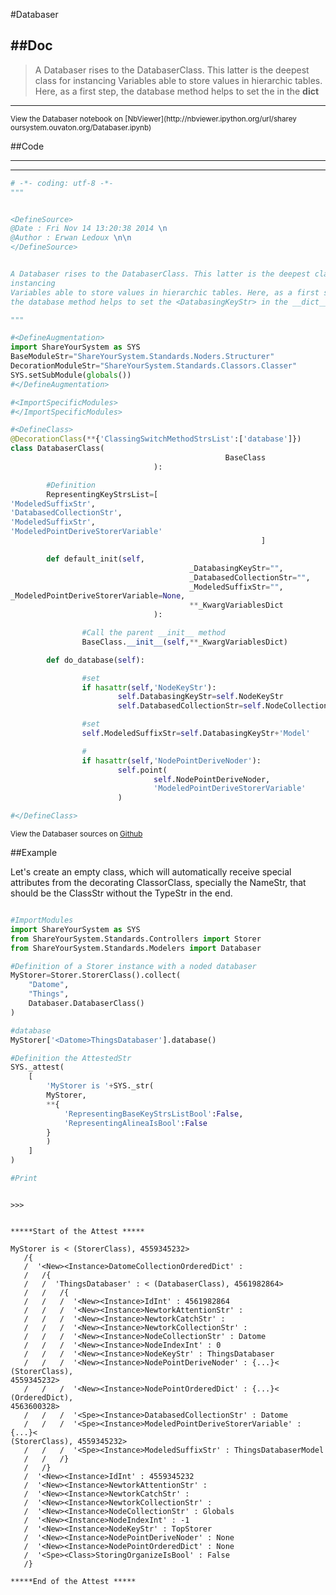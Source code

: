 

<!--
FrozenIsBool False
-->

#Databaser

##Doc
----


>
> A Databaser rises to the DatabaserClass. This latter is the deepest class for
instancing
> Variables able to store values in hierarchic tables. Here, as a first step,
> the database method helps to set the <DatabasingKeyStr> in the __dict__
>
>

----

<small>
View the Databaser notebook on [NbViewer](http://nbviewer.ipython.org/url/sharey
oursystem.ouvaton.org/Databaser.ipynb)
</small>




<!--
FrozenIsBool False
-->

##Code

----

<ClassDocStr>

----

```python
# -*- coding: utf-8 -*-
"""


<DefineSource>
@Date : Fri Nov 14 13:20:38 2014 \n
@Author : Erwan Ledoux \n\n
</DefineSource>


A Databaser rises to the DatabaserClass. This latter is the deepest class for
instancing
Variables able to store values in hierarchic tables. Here, as a first step,
the database method helps to set the <DatabasingKeyStr> in the __dict__

"""

#<DefineAugmentation>
import ShareYourSystem as SYS
BaseModuleStr="ShareYourSystem.Standards.Noders.Structurer"
DecorationModuleStr="ShareYourSystem.Standards.Classors.Classer"
SYS.setSubModule(globals())
#</DefineAugmentation>

#<ImportSpecificModules>
#</ImportSpecificModules>

#<DefineClass>
@DecorationClass(**{'ClassingSwitchMethodStrsList':['database']})
class DatabaserClass(
                                                BaseClass
                                ):

        #Definition
        RepresentingKeyStrsList=[
'ModeledSuffixStr',
'DatabasedCollectionStr',
'ModeledSuffixStr',
'ModeledPointDeriveStorerVariable'
                                                        ]

        def default_init(self,
                                        _DatabasingKeyStr="",
                                        _DatabasedCollectionStr="",
                                        _ModeledSuffixStr="",
_ModeledPointDeriveStorerVariable=None,
                                        **_KwargVariablesDict
                                ):

                #Call the parent __init__ method
                BaseClass.__init__(self,**_KwargVariablesDict)

        def do_database(self):

                #set
                if hasattr(self,'NodeKeyStr'):
                        self.DatabasingKeyStr=self.NodeKeyStr
                        self.DatabasedCollectionStr=self.NodeCollectionStr

                #set
                self.ModeledSuffixStr=self.DatabasingKeyStr+'Model'

                #
                if hasattr(self,'NodePointDeriveNoder'):
                        self.point(
                                self.NodePointDeriveNoder,
                                'ModeledPointDeriveStorerVariable'
                        )

#</DefineClass>

```

<small>
View the Databaser sources on <a href="https://github.com/Ledoux/ShareYourSystem
/tree/master/Pythonlogy/ShareYourSystem/Databasers/Databaser"
target="_blank">Github</a>
</small>




<!---
FrozenIsBool True
-->

##Example

Let's create an empty class, which will automatically receive
special attributes from the decorating ClassorClass,
specially the NameStr, that should be the ClassStr
without the TypeStr in the end.

```python

#ImportModules
import ShareYourSystem as SYS
from ShareYourSystem.Standards.Controllers import Storer
from ShareYourSystem.Standards.Modelers import Databaser

#Definition of a Storer instance with a noded databaser
MyStorer=Storer.StorerClass().collect(
    "Datome",
    "Things",
    Databaser.DatabaserClass()
)

#database
MyStorer['<Datome>ThingsDatabaser'].database()

#Definition the AttestedStr
SYS._attest(
    [
        'MyStorer is '+SYS._str(
        MyStorer,
        **{
            'RepresentingBaseKeyStrsListBool':False,
            'RepresentingAlineaIsBool':False
        }
        )
    ]
)

#Print



```


```console
>>>


*****Start of the Attest *****

MyStorer is < (StorerClass), 4559345232>
   /{
   /  '<New><Instance>DatomeCollectionOrderedDict' :
   /   /{
   /   /  'ThingsDatabaser' : < (DatabaserClass), 4561982864>
   /   /   /{
   /   /   /  '<New><Instance>IdInt' : 4561982864
   /   /   /  '<New><Instance>NewtorkAttentionStr' :
   /   /   /  '<New><Instance>NewtorkCatchStr' :
   /   /   /  '<New><Instance>NewtorkCollectionStr' :
   /   /   /  '<New><Instance>NodeCollectionStr' : Datome
   /   /   /  '<New><Instance>NodeIndexInt' : 0
   /   /   /  '<New><Instance>NodeKeyStr' : ThingsDatabaser
   /   /   /  '<New><Instance>NodePointDeriveNoder' : {...}< (StorerClass),
4559345232>
   /   /   /  '<New><Instance>NodePointOrderedDict' : {...}< (OrderedDict),
4563600328>
   /   /   /  '<Spe><Instance>DatabasedCollectionStr' : Datome
   /   /   /  '<Spe><Instance>ModeledPointDeriveStorerVariable' : {...}<
(StorerClass), 4559345232>
   /   /   /  '<Spe><Instance>ModeledSuffixStr' : ThingsDatabaserModel
   /   /   /}
   /   /}
   /  '<New><Instance>IdInt' : 4559345232
   /  '<New><Instance>NewtorkAttentionStr' :
   /  '<New><Instance>NewtorkCatchStr' :
   /  '<New><Instance>NewtorkCollectionStr' :
   /  '<New><Instance>NodeCollectionStr' : Globals
   /  '<New><Instance>NodeIndexInt' : -1
   /  '<New><Instance>NodeKeyStr' : TopStorer
   /  '<New><Instance>NodePointDeriveNoder' : None
   /  '<New><Instance>NodePointOrderedDict' : None
   /  '<Spe><Class>StoringOrganizeIsBool' : False
   /}

*****End of the Attest *****



```

